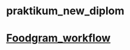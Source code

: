 # praktikum_new_diplom

# [Foodgram_workflow](https://github.com/zakongyka/foodgram-project-react/actions/workflows/Foodgram_workflow.yml/badge.svg)
